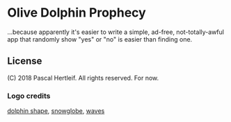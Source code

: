 # Olive Dolphin Prophecy

...because apparently it's easier to write a simple, ad-free, not-totally-awful app that randomly show "yes" or "no" is easier than finding one.

## License

(C) 2018 Pascal Hertleif. All rights reserved. For now.

### Logo credits

[dolphin shape](https://publicdomainvectors.org/en/free-clipart/Dolphins-silhouette/46499.html),
[snowglobe](https://publicdomainvectors.org/en/free-clipart/Snowman-in-crystal-ball-vector-illustration/25170.html),
[waves](https://publicdomainvectors.org/en/free-clipart/Ocean-wave/70647.html)
